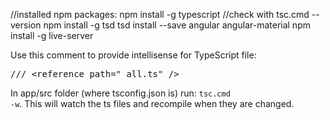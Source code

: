 
//installed npm packages:
npm install -g typescript //check with tsc.cmd --version
npm install -g tsd
tsd install --save angular angular-material
npm install -g live-server

Use this comment to provide intellisense for TypeScript file:
<pre>
/// &lt;reference path="_all.ts" /&gt; 
</pre>

In app/src folder (where tsconfig.json is) run: <code>tsc.cmd -w</code>. This will watch the ts files and recompile when they are changed.
 
 